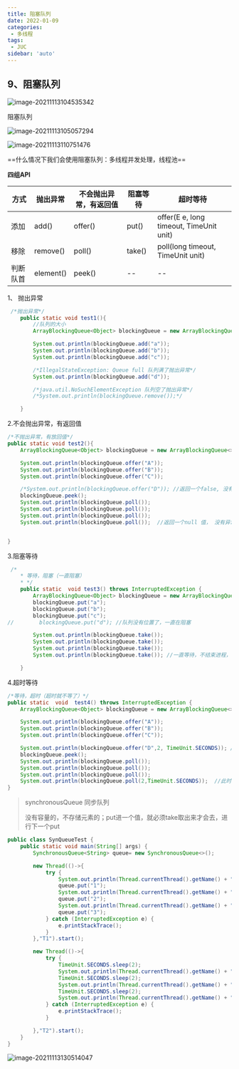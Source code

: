 ```yaml
---
title: 阻塞队列
date: 2022-01-09
categories:
 - 多线程
tags:
 - JUC
sidebar: 'auto'
---
```

## 9、阻塞队列

![image-20211113104535342](https://img.yishenlaoban.top/images/image-20211113104535342.png) 

阻塞队列

![image-20211113105057294](https://img.yishenlaoban.top/images/image-20211113105057294.png)  

![image-20211113110751476](https://img.yishenlaoban.top/images/image-20211113110751476.png) 

==什么情况下我们会使用阻塞队列：多线程并发处理，线程池==

**四组API**

| 方式     | 抛出异常  | 不会抛出异常，有返回值 | 阻塞等待 | 超时等待                                |
| -------- | --------- | ---------------------- | -------- | --------------------------------------- |
| 添加     | add()     | offer()                | put()    | offer(E e, long timeout, TimeUnit unit) |
| 移除     | remove()  | poll()                 | take()   | poll(long timeout, TimeUnit unit)       |
| 判断队首 | element() | peek()                 | --       | --                                      |

1、  抛出异常

```java
 /*抛出异常*/
    public static void test1(){
        //队列的大小
        ArrayBlockingQueue<Object> blockingQueue = new ArrayBlockingQueue<>(3);

        System.out.println(blockingQueue.add("a"));
        System.out.println(blockingQueue.add("b"));
        System.out.println(blockingQueue.add("c"));

        /*IllegalStateException: Queue full 队列满了抛出异常*/
        System.out.println(blockingQueue.add("d"));

        /*java.util.NoSuchElementException 队列空了抛出异常*/
        /*System.out.println(blockingQueue.remove());*/

    }
```



2.不会抛出异常，有返回值

```java
/*不抛出异常，有放回值*/
public static void test2(){
    ArrayBlockingQueue<Object> blockingQueue = new ArrayBlockingQueue<>(3);

    System.out.println(blockingQueue.offer("A"));
    System.out.println(blockingQueue.offer("B"));
    System.out.println(blockingQueue.offer("C"));

    /*System.out.println(blockingQueue.offer("D")); //返回一个false, 没有抛出异常*/
    blockingQueue.peek();
    System.out.println(blockingQueue.poll());
    System.out.println(blockingQueue.poll());
    System.out.println(blockingQueue.poll());
    System.out.println(blockingQueue.poll());  //返回一个null 值， 没有异常


}
```



3.阻塞等待

```java
 /*
    * 等待，阻塞（一直阻塞）
    * */
    public static  void test3() throws InterruptedException {
        ArrayBlockingQueue<Object> blockingQueue = new ArrayBlockingQueue<>(3);
        blockingQueue.put("a");
        blockingQueue.put("b");
        blockingQueue.put("c");
//        blockingQueue.put("d"); //队列没有位置了，一直在阻塞

        System.out.println(blockingQueue.take());
        System.out.println(blockingQueue.take());
        System.out.println(blockingQueue.take());
        System.out.println(blockingQueue.take()); //一直等待，不结束进程，也不报错

    }
```



4.超时等待

```java
/*等待，超时（超时就不等了）*/
public static  void  test4() throws InterruptedException {
    ArrayBlockingQueue<Object> blockingQueue = new ArrayBlockingQueue<>(3);

    System.out.println(blockingQueue.offer("A"));
    System.out.println(blockingQueue.offer("B"));
    System.out.println(blockingQueue.offer("C"));

    System.out.println(blockingQueue.offer("D",2, TimeUnit.SECONDS)); //此时队列满了，等待两秒结束这一步，向下执行
    blockingQueue.peek();
    System.out.println(blockingQueue.poll());
    System.out.println(blockingQueue.poll());
    System.out.println(blockingQueue.poll());
    System.out.println(blockingQueue.poll(2,TimeUnit.SECONDS));  //此时的队列为空，等待两秒退出
}
```



> synchronousQueue 同步队列
>
> 没有容量的，不存储元素的；put进一个值，就必须take取出来才会去，进行下一个put

```java
public class SynQueueTest {
    public static void main(String[] args) {
        SynchronousQueue<String> queue= new SynchronousQueue<>();

        new Thread(()->{
            try {
                System.out.println(Thread.currentThread().getName() + ":put 1");
                queue.put("1");
                System.out.println(Thread.currentThread().getName() + ":put 2");
                queue.put("2");
                System.out.println(Thread.currentThread().getName() + ":put 3");
                queue.put("3");
            } catch (InterruptedException e) {
                e.printStackTrace();
            }
        },"T1").start();

        new Thread(()->{
            try {
                TimeUnit.SECONDS.sleep(2);
                System.out.println(Thread.currentThread().getName() + "===>" + queue.take());
                TimeUnit.SECONDS.sleep(2);
                System.out.println(Thread.currentThread().getName() + "===>" + queue.take());
                TimeUnit.SECONDS.sleep(2);
                System.out.println(Thread.currentThread().getName() + "===>" + queue.take());
            } catch (InterruptedException e) {
                e.printStackTrace();
            }

        },"T2").start();
    }
}
```

![image-20211113130514047](https://img.yishenlaoban.top/images/image-20211113130514047.png)